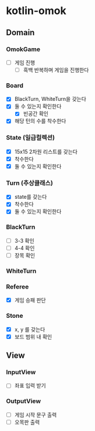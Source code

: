 # kotlin-omok

## Domain

### OmokGame

- [ ] 게임 진행
    - [ ] 흑백 반복하며 게임을 진행한다

### Board

- [x] BlackTurn, WhiteTurn을 갖는다
- [x] 둘 수 있는지 확인한다
    - [x] 빈공간 확인
- [x] 해당 턴의 수를 착수한다

### State (일급컬렉션)

- [x] 15x15 2차원 리스트를 갖는다
- [x] 착수한다
- [x] 둘 수 있는지 확인한다

### Turn (추상클래스)

- [x] state를 갖는다
- [x] 착수한다
- [x] 둘 수 있는지 확인한다

### BlackTurn

- [ ] 3-3 확인
- [ ] 4-4 확인
- [ ] 장목 확인

### WhiteTurn

### Referee

- [x] 게임 승패 판단

### Stone

- [x] x, y 를 갖는다
- [x] 보드 범위 내 확인

## View

### InputView

- [ ] 좌표 입력 받기

### OutputView

- [ ] 게임 시작 문구 출력
- [ ] 오목판 출력
